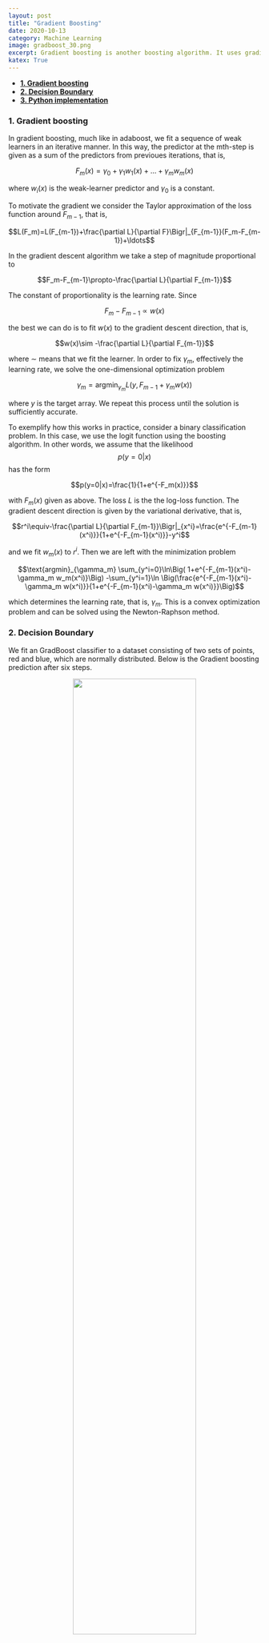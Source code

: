 ```yaml
---
layout: post
title: "Gradient Boosting"
date: 2020-10-13
category: Machine Learning
image: gradboost_30.png
excerpt: Gradient boosting is another boosting algorithm. It uses gradient descent to minimize the loss function and hence the name. However, unlike in other algorithms, the learning rate is adjusted at every step.
katex: True
---
```


- [**1. Gradient boosting**](#1-gradient-boosting)
- [**2. Decision Boundary**](#2-decision-boundary)
- [**3. Python implementation**](#3-python-implementation)

<a name="def1"></a>
### **1. Gradient boosting**
In gradient boosting, much like in adaboost, we fit a sequence of weak learners in an iterative manner. In this way, the predictor at the mth-step is given as a sum of the predictors from previoues iterations, that is,

$$F_m(x)=\gamma_0+\gamma_1 w_1(x)+\ldots+\gamma_m w_m(x)$$

where $w_i(x)$ is the weak-learner predictor and $\gamma_0$ is a constant.

To motivate the gradient we consider the Taylor approximation of the loss function around $F_{m-1}$, that is,

$$L(F_m)=L(F_{m-1})+\frac{\partial L}{\partial F}\Bigr|_{F_{m-1}}(F_m-F_{m-1})+\ldots$$

In the gradient descent algorithm we take a step of magnitude proportional to  

$$F_m-F_{m-1}\propto-\frac{\partial L}{\partial F_{m-1}}$$

The constant of proportionality is the learning rate. Since 

$$F_m-F_{m-1}\propto w(x)$$

the best we can do is to fit $w(x)$ to the gradient descent direction, that is,

$$w(x)\sim -\frac{\partial L}{\partial F_{m-1}}$$

where $\sim$ means that we fit the learner. In order to fix $\gamma_m$, effectively the learning rate, we solve the one-dimensional optimization problem

$$\gamma_m=\text{argmin}_{\gamma_m} L(y,F_{m-1}+\gamma_m w(x))$$

where $y$ is the target array. We repeat this process until the solution is sufficiently accurate.

To exemplify how this works in practice, consider a binary classification problem. In this case, we use the logit function using the boosting algorithm. In other words, we assume that the likelihood $$p(y=0|x)$$ 
has the form

$$p(y=0|x)=\frac{1}{1+e^{-F_m(x)}}$$

with $F_m(x)$ given as above. The loss $L$ is the the log-loss function. The gradient descent direction is given by the variational derivative, that is,

$$r^i\equiv-\frac{\partial L}{\partial F_{m-1}}\Bigr|_{x^i}=\frac{e^{-F_{m-1}(x^i)}}{1+e^{-F_{m-1}(x^i)}}-y^i$$

and we fit $w_m(x)$ to $r^i$. Then we are left with the minimization problem

$$\text{argmin}_{\gamma_m} \sum_{y^i=0}\ln\Big( 1+e^{-F_{m-1}(x^i)-\gamma_m w_m(x^i)}\Big) -\sum_{y^i=1}\ln \Big(\frac{e^{-F_{m-1}(x^i)-\gamma_m w(x^i)}}{1+e^{-F_{m-1}(x^i)-\gamma_m w(x^i)}}\Big)$$

which determines the learning rate, that is, $\gamma_m$. This is a convex optimization problem and can be solved using the Newton-Raphson method.

<a name="decision"></a>
### **2. Decision Boundary**

We fit an GradBoost classifier to a dataset consisting of two sets of points, red and blue, which are normally distributed. Below is the Gradient boosting prediction after six steps.
 <div style="text-align: center"><img src="/images/gradboost_6.png"  width="70%"></div>


And below we present the prediction at each step of training, from left to right
 <div style="text-align: center"><img src="/images/gradboost_seq.png"  width="100%"></div>

One can see that the algorithm is trying to overfit the data by drawing a more complex decision boundary at each step. If we let the algorithm run with 30 estimators the decision boundary becomes very complex
 <div style="text-align: center"><img src="/images/gradboost_30.png"  width="70%"></div>

<a name="python"></a>
### **3. Python implementation**

The class node encapsulates the data structure that we will use to store fitted models.
```python

class node:
    def __init__(self,tree=None,gamma=None):
        self.tree=tree
        self.gamma=gamma
        self.next=None
    
    def insert(self,tree,gamma):
        
        if self.next is None:
            self.next=node(tree,gamma)
        else:
            return self.next.insert(tree,gamma)
    
    def output(self,x):
        if self.tree is not None:
            out=self.tree.predict(x)
        if self.next is None:
            return out*self.gamma
        else:
            return out*self.gamma+self.next.output(x)
```
The GradBoostClassifier class implements the boosting algorithm. We use the Newton-Raphson method to determine $\gamma$ at each step in the iteration.

```python     
class GradBoostClassifier:
    def __init__(self,n_iter):
        self.n_iter=n_iter
        self.head=None
        self.classes=None
        self.gamma0=None
    
    def __sigmoid(self,x):
        prob=np.exp(x)/(1+np.exp(x))
        
        return prob
    
    def __minima(self,h,F,y):
        g=0.1
        g_prev=0.1
        cl=self.classes[0]
        
        not_converged=True
        i=0
        while not_converged:
            prob=self.__sigmoid(F+g*h)
            grad_dd=h*h*p*(1-p)
            grad_dd=grad_dd.sum()
            grad_d=h*(p-y)
            grad_d=grad_d.sum()
            
            delta=-grad_d/grad_dd
            g+=delta
            i+=1
            if np.abs(g_prev-g)<0.01:
                not_converged=False
            if i>10000:
                break
            g_prev=g

        return g
    
    def fit(self,x,y):
        self.head=node()
        self.classes=sorted(list(set(y)))
        self.class_dic={c:i for i,c in enumerate(self.classes)}
        cl=self.classes[0]
        
        yc=y.copy()
        yc[y==cl]=0
        yc[y!=cl]=1
        n1=(yc==1).sum()
        n0=(yc==0).sum()
        self.gamma0=np.log(n1/n0)
        
        #1st STEP
        F=self.gamma0
        p=n1/(n1+n0)*np.ones(x.shape[0])
        res=-p+yc
        tree=DecisionTreeRegressor(max_depth=3)
        tree.fit(x,res)
        h=tree.predict(x)
        gamma=self.__minima(h,F,yc)
        self.head.tree=tree
        self.head.gamma=gamma
        
        for i in range(1,self.n_iter):
            F=self.gamma0+self.head.output(x)
            p=self.__sigmoid(F)
            res=-p+yc
            tree=DecisionTreeRegressor(max_depth=3)
            tree.fit(x,res)
            h=tree.predict(x)
            gamma=self.__minima(h,F,yc)
            self.head.insert(tree,gamma)
            
    def predict(self,x):
        p=self.gamma0+self.head.output(x)
        p=self.__sigmoid(p)
        ycl=(p>=0.5).astype(int)
        ypred=ycl.copy()
        ypred[ycl==1]=self.classes[1]
        ypred[ycl==0]=self.classes[0]
        
        return ypred 
    
    def predict_prob(self,x):
        p=self.gamma0+self.head.output(x)
        p=self.__sigmoid(p)
        return p

```